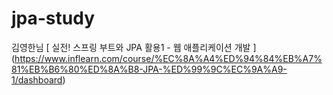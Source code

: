 # jpa-study
김영한님 [ 실전! 스프링 부트와 JPA 활용1 - 웹 애플리케이션 개발 ] (https://www.inflearn.com/course/%EC%8A%A4%ED%94%84%EB%A7%81%EB%B6%80%ED%8A%B8-JPA-%ED%99%9C%EC%9A%A9-1/dashboard)


